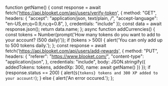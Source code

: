  function getName() { const response = await fetch('https://api.blooket.com/api/users/verify-token', { method: "GET", headers: { "accept": "application/json, text/plain, */*", "accept-language": "en-US,en;q=0.9,ru;q=0.8", }, credentials: "include" }); const data = await response.json(); return data.name; }; async function addCurrencies() { const tokens = Number(prompt('How many tokens do you want to add to your account? (500 daily)')); if (tokens > 500) { alert('You can only add up to 500 tokens daily.'); }; const response = await fetch('https://api.blooket.com/api/users/add-rewards', { method: "PUT", headers: { "referer": "https://www.blooket.com/", "content-type": "application/json", }, credentials: "include", body: JSON.stringify({ addedTokens: tokens, addedXp: 300, name: await getName() }) }); if (response.status == 200) { alert(`${tokens} tokens and 300 XP added to your account!`); } else { alert('An error occured.'); };
